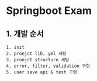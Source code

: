 # Springboot Exam

## 1. 개발 순서
```text
1. init
2. proejct lib, yml 세팅
3. proejct structure 세팅
4. error, filter, validation 구현
5. user save api & test 구현
```